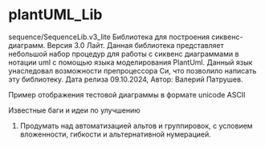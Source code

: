 # plantUML_Lib
sequence/SequenceLib.v3_lite
    Библиотека для построения сиквенс-диаграмм. Версия 3.0 Лайт. 
Данная библиотека представляет небольшой набор процедур для работы с сиквенс диаграммами в нотации uml
с помощью языка моделирования PlantUml. Данный язык унаследовал возможности препроцессора Си, что позволило
написать эту библиотеку.
Дата релиза 09.10.2024, Автор: Валерий Патрушев. 

Пример отображения тестовой диаграммы в формате unicode ASCII

Известные баги и идеи по улучшению
1. Продумать над автоматизацией альтов и группировок, с условием вложенности, гибкости и
   альтернативной нумерацией.
